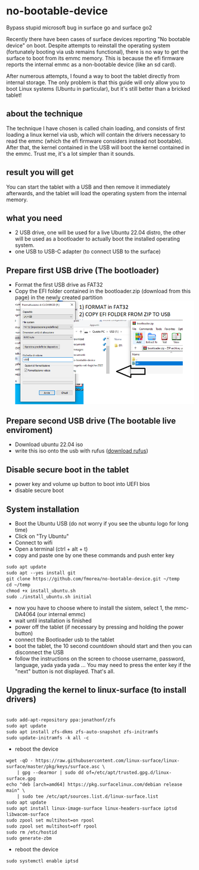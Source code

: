 # no-bootable-device
Bypass stupid microsoft bug in surface go and surface go2

Recently there have been cases of surface devices reporting "No bootable device" on boot.
Despite attempts to reinstall the operating system (fortunately booting via usb remains functional), there is no way to get the surface to boot from its emmc memory. This is because the efi firmware reports the internal emmc as a non-bootable device (like an sd card).

After numerous attempts, I found a way to boot the tablet directly from internal storage. The only problem is that this guide will only allow you to boot Linux systems (Ubuntu in particular), but it's still better than a bricked tablet!

## about the technique
The technique I have chosen is called chain loading, and consists of first loading a linux kernel via usb, which will contain the drivers necessary to read the emmc (which the efi firmware considers instead not bootable). After that, the kernel contained in the USB will boot the kernel contained in the emmc.
Trust me, it's a lot simpler than it sounds.

## result you will get
You can start the tablet with a USB and then remove it immediately afterwards, and the tablet will load the operating system from the internal memory.
## what you need
- 2 USB drive, one will be used for a live Ubuntu 22.04 distro, the other will be used as a bootloader to actually boot the installed operating system.
- one USB to USB-C adapter (to connect USB to the surface)

## Prepare first USB drive (The bootloader)
- Format the first USB drive as FAT32
- Copy the EFI folder contained in the bootloader.zip (download from this page) in the newly created partition
![alt text](https://github.com/fmorea/no-bootable-device/blob/main/tutorial.png?raw=true)


## Prepare second USB drive (The bootable live enviroment)
- Download ubuntu 22.04 iso 
- write this iso onto the usb with rufus ([download rufus](https://rufus.ie/it/))

## Disable secure boot in the tablet
- power key and volume up button to boot into UEFI bios
- disable secure boot

## System installation
- Boot the Ubuntu USB (do not worry if you see the ubuntu logo for long time)
- Click on "Try Ubuntu"
- Connect to wifi
- Open a terminal (ctrl + alt + t)
- copy and paste one by one these commands and push enter key
```
sudo apt update
sudo apt --yes install git
git clone https://github.com/fmorea/no-bootable-device.git ~/temp
cd ~/temp
chmod +x install_ubuntu.sh
sudo ./install_ubuntu.sh initial
```
- now you have to choose where to install the sistem, select 1, the mmc-DA4064 (our internal emmc)
- wait until installation is finished
- power off the tablet (if necessary by pressing and holding the power button)
- connect the Bootloader usb to the tablet
- boot the tablet, the 10 second countdown should start and then you can disconnect the USB
- follow the instructions on the screen to choose username, password, language, yada yada yada ...
You may need to press the enter key if the "next" button is not displayed. That's all.


## Upgrading the kernel to linux-surface (to install drivers)
```

sudo add-apt-repository ppa:jonathonf/zfs
sudo apt update
sudo apt install zfs-dkms zfs-auto-snapshot zfs-initramfs
sudo update-initramfs -k all -c
```
- reboot the device
```
wget -qO - https://raw.githubusercontent.com/linux-surface/linux-surface/master/pkg/keys/surface.asc \
    | gpg --dearmor | sudo dd of=/etc/apt/trusted.gpg.d/linux-surface.gpg
echo "deb [arch=amd64] https://pkg.surfacelinux.com/debian release main" \
	| sudo tee /etc/apt/sources.list.d/linux-surface.list
sudo apt update
sudo apt install linux-image-surface linux-headers-surface iptsd libwacom-surface
sudo zpool set multihost=on rpool
sudo zpool set multihost=off rpool
sudo rm /etc/hostid
sudo generate-zbm

```
- reboot the device
```
sudo systemctl enable iptsd
```



